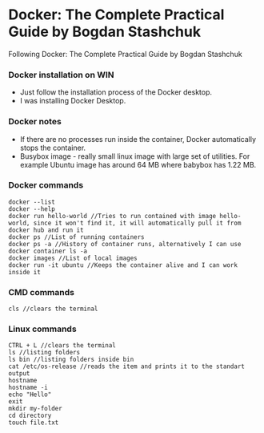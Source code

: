 # Docker: The Complete Practical Guide by Bogdan Stashchuk
Following Docker: The Complete Practical Guide by Bogdan Stashchuk

### Docker installation on WIN
- Just follow the installation process of the Docker desktop.
- I was installing Docker Desktop.

### Docker notes
- If there are no processes run inside the container, Docker automatically stops the container.
- Busybox image - really small linux image with large set of utilities. For example Ubuntu image has around 64 MB where babybox has 1.22 MB.

### Docker commands
```
docker --list
docker --help
docker run hello-world //Tries to run contained with image hello-world, since it won't find it, it will automatically pull it from docker hub and run it
docker ps //List of running containers
docker ps -a //History of container runs, alternatively I can use docker container ls -a
docker images //List of local images
docker run -it ubuntu //Keeps the container alive and I can work inside it
```


### CMD commands
```
cls //clears the terminal
```

### Linux commands
```
CTRL + L //clears the terminal
ls //listing folders
ls bin //listing folders inside bin
cat /etc/os-release //reads the item and prints it to the standart output
hostname
hostname -i
echo "Hello"
exit
mkdir my-folder
cd directory
touch file.txt
```
